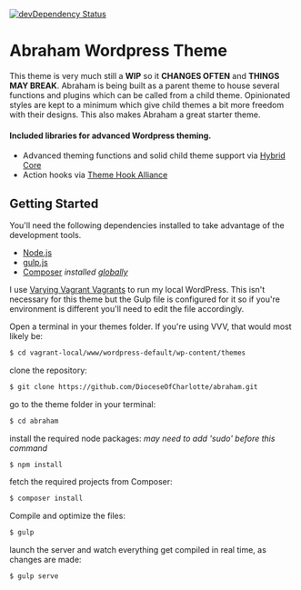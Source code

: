 [![devDependency Status](https://david-dm.org/m-e-h/abraham/dev-status.svg)](https://david-dm.org/m-e-h/abraham#info=devDependencies)
# Abraham Wordpress Theme

This theme is very much still a **WIP** so it **CHANGES OFTEN** and **THINGS MAY BREAK**.
Abraham is being built as a parent theme to house several functions and plugins which can be called from a child theme.
Opinionated styles are kept to a minimum which give child themes a bit more freedom with their designs. This also makes Abraham a great starter theme.



#### Included libraries for advanced Wordpress theming.
- Advanced theming functions and solid child theme support via [Hybrid Core](http://themehybrid.com/hybrid-core)
- Action hooks via [Theme Hook Alliance](https://github.com/zamoose/themehookalliance)

## Getting Started
You'll need the following dependencies installed to take advantage of the development tools.

* [Node.js](https://nodejs.org)
* [gulp.js](http://gulpjs.com)
* [Composer](https://getcomposer.org) *installed [globally](https://getcomposer.org/doc/00-intro.md#globally)*

I use [Varying Vagrant Vagrants](https://github.com/Varying-Vagrant-Vagrants/VVV) to run my local WordPress. This isn't necessary for this theme but the Gulp file is configured for it so if you're environment is different you'll need to edit the file accordingly.


Open a terminal in your themes folder.
If you're using VVV, that would most likely be:
```sh
$ cd vagrant-local/www/wordpress-default/wp-content/themes
```
clone the repository:
```sh
$ git clone https://github.com/DioceseOfCharlotte/abraham.git
```
go to the theme folder in your terminal:
```sh
$ cd abraham
```
install the required node packages: *may need to add 'sudo' before this command*
```sh
$ npm install
```
fetch the required projects from Composer:
```sh
$ composer install
```
Compile and optimize the files:
```sh
$ gulp
```
launch the server and watch everything get compiled in real time, as changes are made:
```sh
$ gulp serve
```
